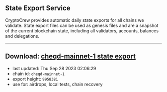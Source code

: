 ## State Export Service
CryptoCrew provides automatic daily state exports for all chains we validate. State export files can be used as genesis files and are a snapshot of the current blockchain state, including all validators, accounts, balances and delegations.

---
**Download: [cheqd-mainnet-1 state export](https://dl.ccvalidators.com/SERVICE/cheqd/cheqd-mainnet-1_export_9958381.json)**
---

- last updated: Thu Sep 28 2023 02:06:29
- chain id: `cheqd-mainnet-1`
- export height: `9958381`
- use for: airdrops, local tests, chain recovery

